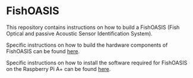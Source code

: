# FishOASIS 

This repository contains instructions on how to build a FishOASIS (Fish Optical and passive Acoustic Sensor Identification System).

Specific instructions on how to build the hardware components of FishOASIS can be found [here](docs/FishOASIS_hardware.md).

Specific instructions on how to install the software required for FishOASIS on the Raspberry Pi A+ can be found [here](docs/FishOASIS_software.md).
